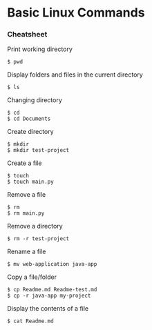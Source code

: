 # Basic Linux Commands

### Cheatsheet

Print working directory
```
$ pwd
```

Display folders and files in the current directory
```
$ ls
```

Changing directory
```
$ cd
$ cd Documents
```

Create directory
```
$ mkdir
$ mkdir test-project
```

Create a file
```
$ touch
$ touch main.py
```

Remove a file
```
$ rm
$ rm main.py
```

Remove a directory
```
$ rm -r test-project
```

Rename a file
```
$ mv web-application java-app
```

Copy a file/folder
```
$ cp Readme.md Readme-test.md
$ cp -r java-app my-project
```

Display the contents of a file
```
$ cat Readme.md
```

